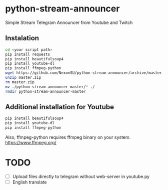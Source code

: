 # python-stream-announcer
Simple Stream Telegram Announcer from Youtube and Twitch

## Instalation
```bash
cd <your script path>
pip install requests
pip install beautifulsoup4
pip install youtube-dl
pip install ffmpeg-python
wget https://github.com/NexonSU/python-stream-announcer/archive/master.zip
unzip master.zip
rm master.zip
mv ./python-stream-announcer-master/* ./
rmdir python-stream-announcer-master
```
## Additional installation for Youtube
```bash
pip install beautifulsoup4
pip install youtube-dl
pip install ffmpeg-python
```
Also, ffmpeg-python requires ffmpeg binary on your system.
https://www.ffmpeg.org/

# TODO
- [ ] Upload files directly to telegram without web-server in youtube.py
- [ ] English translate
